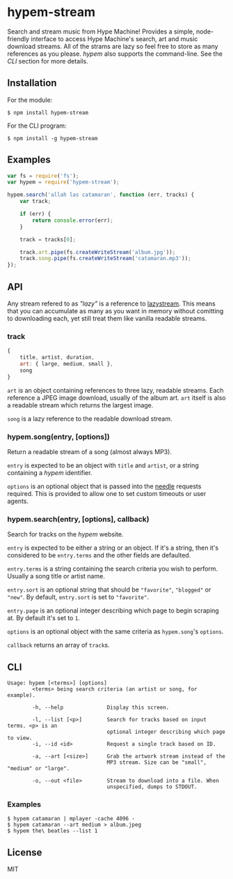 # hypem-stream
Search and stream music from Hype Machine! Provides a simple, node-friendly
interface to access Hype Machine's search, art and music download streams. All
of the strams are lazy so feel free to store as many references as you please.
*hypem* also supports the command-line. See the *CLI* section for more details.

## Installation
For the module:

    $ npm install hypem-stream

For the CLI program:

    $ npm install -g hypem-stream

## Examples
```javascript
var fs = require('fs');
var hypem = require('hypem-stream');

hypem.search('allah las catamaran', function (err, tracks) {
    var track;

    if (err) {
        return console.error(err);
    }

    track = tracks[0];

    track.art.pipe(fs.createWriteStream('album.jpg'));
    track.song.pipe(fs.createWriteStream('catamaran.mp3'));
});
```

## API
Any stream refered to as *"lazy"* is a reference to
[lazystream](https://www.npmjs.org/package/lazystream). This means that you can
accumulate as many as you want in memory without comitting to downloading each,
yet still treat them like vanilla readable streams.

### track
```javascript
{
    title, artist, duration,
    art: { large, medium, small },
    song
}
```

`art` is an object containing references to three lazy, readable streams. Each
reference a JPEG image download, usually of the album art.
`art` itself is also a readable stream which returns the largest image.

`song` is a lazy reference to the readable download stream.

### hypem.song(entry, [options])
Return a readable stream of a song (almost always MP3).

`entry` is expected to be an object with `title` and `artist`, or a string
containing a *hypem* identifier.

`options` is an optional object that is passed into the
[needle](https://www.npmjs.org/package/needle) requests required. This is
provided to allow one to set custom timeouts or user agents.

### hypem.search(entry, [options], callback)
Search for tracks on the *hypem* website.

`entry` is expected to be either a string or an object. If it's a string, then
it's considered to be `entry.terms` and the other fields are defaulted.

`entry.terms` is a string containing the search criteria you wish to perform.
Usually a song title or artist name.

`entry.sort` is an optional string that should be `"favorite"`, `"blogged"` or
`"new"`. By default, `entry.sort` is set to `"favorite"`.

`entry.page` is an optional integer describing which page to begin scraping at.
By default it's set to `1`.

`options` is an optional object with the same criteria as `hypem.song`'s
`options`.

`callback` returns an array of `track`s.

## CLI
```
Usage: hypem [<terms>] [options]
        <terms> being search criteria (an artist or song, for example).

        -h, --help              Display this screen.

        -l, --list [<p>]        Search for tracks based on input terms. <p> is an
                                optional integer describing which page to view.
        -i, --id <id>           Request a single track based on ID.

        -a, --art [<size>]      Grab the artwork stream instead of the
                                MP3 stream. Size can be "small", "medium" or "large".

        -o, --out <file>        Stream to download into a file. When
                                unspecified, dumps to STDOUT.
```

### Examples
    $ hypem catamaran | mplayer -cache 4096 -
    $ hypem catamaran --art medium > album.jpeg
    $ hypem the\ beatles --list 1

## License
MIT

